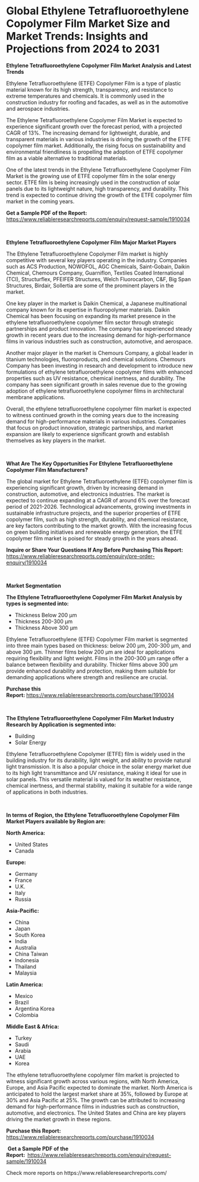 <p><h1>Global Ethylene Tetrafluoroethylene Copolymer Film Market Size and Market Trends: Insights and Projections from 2024 to 2031</h1></p><p><strong>Ethylene Tetrafluoroethylene Copolymer Film Market Analysis and Latest Trends</strong></p>
<p><p>Ethylene Tetrafluoroethylene (ETFE) Copolymer Film is a type of plastic material known for its high strength, transparency, and resistance to extreme temperatures and chemicals. It is commonly used in the construction industry for roofing and facades, as well as in the automotive and aerospace industries.</p><p>The Ethylene Tetrafluoroethylene Copolymer Film Market is expected to experience significant growth over the forecast period, with a projected CAGR of 13%. The increasing demand for lightweight, durable, and transparent materials in various industries is driving the growth of the ETFE copolymer film market. Additionally, the rising focus on sustainability and environmental friendliness is propelling the adoption of ETFE copolymer film as a viable alternative to traditional materials.</p><p>One of the latest trends in the Ethylene Tetrafluoroethylene Copolymer Film Market is the growing use of ETFE copolymer film in the solar energy sector. ETFE film is being increasingly used in the construction of solar panels due to its lightweight nature, high transparency, and durability. This trend is expected to continue driving the growth of the ETFE copolymer film market in the coming years.</p></p>
<p><strong>Get a Sample PDF of the Report:&nbsp;</strong> <a href="https://www.reliableresearchreports.com/enquiry/request-sample/1910034">https://www.reliableresearchreports.com/enquiry/request-sample/1910034</a></p>
<p>&nbsp;</p>
<p><strong>Ethylene Tetrafluoroethylene Copolymer Film Major Market Players</strong></p>
<p><p>The Ethylene Tetrafluoroethylene Copolymer Film market is highly competitive with several key players operating in the industry. Companies such as ACS Production, NOWOFOL, AGC Chemicals, Saint-Gobain, Daikin Chemical, Chemours Company, Guarniflon, Textiles Coated International (TCI), Structurflex, PFEIFER Structures, Welch Fluorocarbon, C&F, Big Span Structures, Birdair, Sollertia are some of the prominent players in the market.</p><p>One key player in the market is Daikin Chemical, a Japanese multinational company known for its expertise in fluoropolymer materials. Daikin Chemical has been focusing on expanding its market presence in the ethylene tetrafluoroethylene copolymer film sector through strategic partnerships and product innovation. The company has experienced steady growth in recent years due to the increasing demand for high-performance films in various industries such as construction, automotive, and aerospace.</p><p>Another major player in the market is Chemours Company, a global leader in titanium technologies, fluoroproducts, and chemical solutions. Chemours Company has been investing in research and development to introduce new formulations of ethylene tetrafluoroethylene copolymer films with enhanced properties such as UV resistance, chemical inertness, and durability. The company has seen significant growth in sales revenue due to the growing adoption of ethylene tetrafluoroethylene copolymer films in architectural membrane applications.</p><p>Overall, the ethylene tetrafluoroethylene copolymer film market is expected to witness continued growth in the coming years due to the increasing demand for high-performance materials in various industries. Companies that focus on product innovation, strategic partnerships, and market expansion are likely to experience significant growth and establish themselves as key players in the market.</p></p>
<p>&nbsp;</p>
<p><strong>What Are The Key Opportunities For Ethylene Tetrafluoroethylene Copolymer Film Manufacturers?</strong></p>
<p><p>The global market for Ethylene Tetrafluoroethylene (ETFE) copolymer film is experiencing significant growth, driven by increasing demand in construction, automotive, and electronics industries. The market is expected to continue expanding at a CAGR of around 6% over the forecast period of 2021-2026. Technological advancements, growing investments in sustainable infrastructure projects, and the superior properties of ETFE copolymer film, such as high strength, durability, and chemical resistance, are key factors contributing to the market growth. With the increasing focus on green building initiatives and renewable energy generation, the ETFE copolymer film market is poised for steady growth in the years ahead.</p></p>
<p><strong>Inquire or Share Your Questions If Any Before Purchasing This Report:</strong> <a href="https://www.reliableresearchreports.com/enquiry/pre-order-enquiry/1910034">https://www.reliableresearchreports.com/enquiry/pre-order-enquiry/1910034</a></p>
<p>&nbsp;</p>
<p><strong>Market Segmentation</strong></p>
<p><strong>The Ethylene Tetrafluoroethylene Copolymer Film Market Analysis by types is segmented into:</strong></p>
<p><ul><li>Thickness Below 200 µm</li><li>Thickness 200-300 µm</li><li>Thickness Above 300 µm</li></ul></p>
<p><p>Ethylene Tetrafluoroethylene (ETFE) Copolymer Film market is segmented into three main types based on thickness: below 200 µm, 200-300 µm, and above 300 µm. Thinner films below 200 µm are ideal for applications requiring flexibility and light weight. Films in the 200-300 µm range offer a balance between flexibility and durability. Thicker films above 300 µm provide enhanced durability and protection, making them suitable for demanding applications where strength and resilience are crucial.</p></p>
<p><strong>Purchase this Report:&nbsp;</strong><a href="https://www.reliableresearchreports.com/purchase/1910034">https://www.reliableresearchreports.com/purchase/1910034</a></p>
<p>&nbsp;</p>
<p><strong>The Ethylene Tetrafluoroethylene Copolymer Film Market Industry Research by Application is segmented into:</strong></p>
<p><ul><li>Building</li><li>Solar Energy</li></ul></p>
<p><p>Ethylene Tetrafluoroethylene Copolymer (ETFE) film is widely used in the building industry for its durability, light weight, and ability to provide natural light transmission. It is also a popular choice in the solar energy market due to its high light transmittance and UV resistance, making it ideal for use in solar panels. This versatile material is valued for its weather resistance, chemical inertness, and thermal stability, making it suitable for a wide range of applications in both industries.</p></p>
<p>&nbsp;</p>
<p><strong>In terms of Region, the Ethylene Tetrafluoroethylene Copolymer Film Market Players available by Region are:</strong></p>
<p>
    <p> <strong> North America: </strong>
        <ul>
            <li>United States</li>
            <li>Canada</li>
        </ul>
        </p> 
    <p> <strong> Europe: </strong>
        <ul>
            <li>Germany</li>
            <li>France</li>
            <li>U.K.</li>
            <li>Italy</li>
            <li>Russia</li>
        </ul>
        </p> 
    <p> <strong> Asia-Pacific: </strong>
        <ul>
            <li>China</li>
            <li>Japan</li>
            <li>South Korea</li>
            <li>India</li>
            <li>Australia</li>
            <li>China Taiwan</li>
            <li>Indonesia</li>
            <li>Thailand</li>
            <li>Malaysia</li>
        </ul>
        </p> 
    <p> <strong> Latin America: </strong>
        <ul>
            <li>Mexico</li>
            <li>Brazil</li>
            <li>Argentina Korea</li>
            <li>Colombia</li>
        </ul>
        </p> 
    <p> <strong> Middle East & Africa: </strong>
        <ul>
            <li>Turkey</li>
            <li>Saudi</li>
            <li>Arabia</li>
            <li>UAE</li>
            <li>Korea</li>
        </ul>
    </p>
    </p>
<p><p>The ethylene tetrafluoroethylene copolymer film market is projected to witness significant growth across various regions, with North America, Europe, and Asia Pacific expected to dominate the market. North America is anticipated to hold the largest market share at 35%, followed by Europe at 30% and Asia Pacific at 25%. The growth can be attributed to increasing demand for high-performance films in industries such as construction, automotive, and electronics. The United States and China are key players driving the market growth in these regions.</p></p>
<p><strong>Purchase this Report: </strong><a href="https://www.reliableresearchreports.com/purchase/1910034">https://www.reliableresearchreports.com/purchase/1910034</a></p>
<p>&nbsp;<strong>Get a Sample PDF of the Report:&nbsp;&nbsp;</strong><a href="https://www.reliableresearchreports.com/enquiry/request-sample/1910034">https://www.reliableresearchreports.com/enquiry/request-sample/1910034</a></p>
<p><strong></strong></p>
<p>Check more reports on https://www.reliableresearchreports.com/</p>